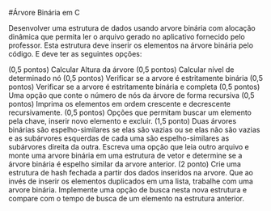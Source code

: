 #Árvore Binária em C

Desenvolver uma estrutura de dados usando arvore binária com alocação dinâmica que permita ler o arquivo gerado no aplicativo fornecido pelo professor. Esta estrutura deve inserir os elementos na árvore binária pelo código. E deve ter as seguintes opções:

(0,5 pontos) Calcular Altura da árvore
(0,5 pontos) Calcular nível de determinado nó
(0,5 pontos) Verificar se a arvore é estritamente binária
(0,5 pontos) Verificar se a arvore é estritamente binária e completa
(0,5 pontos) Uma opção que conte o número de nós da árvore de forma recursiva
(0,5 pontos) Imprima os elementos em ordem crescente e decrescente recursivamente.
(0,5 pontos) Opções que permitam buscar um elemento pela chave, inserir novo elemento e excluir.
(1,5 ponto) Duas árvores binárias são espelho-similares se elas são vazias ou se elas não são vazias e as subárvores esquerdas de cada uma são espelho-similares as subárvores direita da outra. Escreva uma opção que leia outro arquivo e monte uma arvore binária em uma estrutura de vetor e determine se a árvore binária é espelho similar da arvore anterior.
(2 ponto) Crie uma estrutura de hash fechada a partir dos dados inseridos na arvore. Que ao invés de inserir os elementos duplicados em uma lista, trabalhe com uma arvore binária. Implemente uma opção de busca nesta nova estrutura e compare com o tempo de busca de um elemento na estrutura anterior.